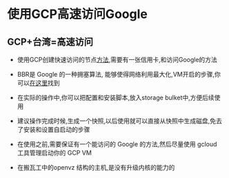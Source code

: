 # 使用GCP高速访问Google

## GCP+台湾=高速访问

* 使用GCP创建快速访问的节点[方法](https://suiyuanjian.com/124.html),需要有一张信用卡,和访问Google的方法

* BBR是 Google 的一种拥塞算法, 能够使得网络利用最大化,VM开启的步骤,你可以[在这里](https://xiaozhou.net/enable-bbr-for-vps-2017-06-10.html)找到

* 在实际的操作中,你可以把配置和安装脚本,放入storage bulket中,方便后续使用
* 建议操作完成时候,生成一个快照,以后使用就可以直接从快照中生成磁盘,免去了安装和设置自启动的步骤
* 在使用之前,需要保证有一个能访问的 Google 的方法,然后尽量使用 gcloud 工具管理启动你的 GCP VM
* 在搬瓦工中的openvz 结构的主机,是没有升级内核的能力的